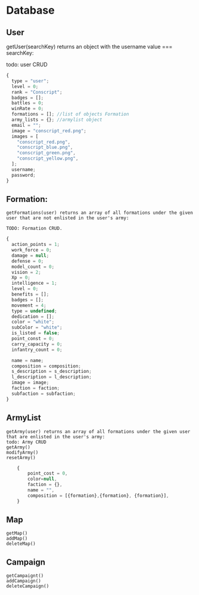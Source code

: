 # Database

## User

getUser(searchKey) returns an object with the username value === searchKey:

todo: user CRUD

```js
{
  type = "user";
  level = 0;
  rank = "Conscript";
  badges = [];
  battles = 0;
  winRate = 0;
  formations = []; //list of objects Formation
  army_lists = {}; //armylist object
  email = "";
  image = "conscript_red.png";
  images = [
    "conscript_red.png",
    "conscript_blue.png",
    "conscript_green.png",
    "conscript_yellow.png",
  ];
  username;
  password;
}
```

## Formation:

    getFormations(user) returns an array of all formations under the given user that are not enlisted in the user's army:

    TODO: Formation CRUD.

```js
{
  action_points = 1;
  work_force = 0;
  damage = null;
  defense = 0;
  model_count = 0;
  vision = 2;
  Xp = 0;
  intelligence = 1;
  level = 0;
  benefits = [];
  badges = [];
  movement = 4;
  type = undefined;
  dedication = [];
  color = "white";
  subColor = "white";
  is_listed = false;
  point_const = 0;
  carry_capacity = 0;
  infantry_count = 0;

  name = name;
  composition = composition;
  s_description = s_description;
  l_description = l_description;
  image = image;
  faction = faction;
  subfaction = subfaction;
}
```

## ArmyList

    getArmy(user) returns an array of all formations under the given user that are enlisted in the user's army:
    todo: Army CRUD
    getArmy()
    modifyArmy()
    resetArmy()

```js
    {
        point_cost = 0,
        color=null,
        faction = {},
        name = "",
        composition = [{formation},{formation}, {formation}],
    }
```

## Map

    getMap()
    addMap()
    deleteMap()

## Campaign

    getCampaignt()
    addCampaign()
    deleteCampaign()
